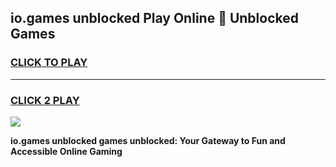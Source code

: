 
## io.games unblocked Play Online 👋 Unblocked Games
<h3>
<a href="https://premium.freeplayer.one?title=io.games_unblocked&ref=19F">CLICK TO PLAY</a></h3>
<hr>

<h3>
<a href="https://premium.freeplayer.one?title=io.games_unblocked&ref=19F">CLICK 2 PLAY</a>
  
</h3>

<a href="https://premium.freeplayer.one?title=io.games_unblocked&ref=19F"><img src="https://clearcache.store/games.png"></a>


**io.games unblocked games unblocked: Your Gateway to Fun and Accessible Online Gaming**
